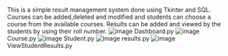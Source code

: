 This is a simple result management system done using Tkinter and SQL.
Courses can be added,deleted and modified and students can choose a course from the available courses.
Results can be added and viewed by the students by using their roll number.
![image](https://github.com/jeba-angelline-mary-03/Result_Management_System/assets/139870142/91bd76af-8d39-4645-a4f8-d991d37b7358)
Dashboard.py
![image](https://github.com/jeba-angelline-mary-03/Result_Management_System/assets/139870142/d7825759-36cb-4f9c-b719-e5a4e0b70a3e)
Course.py
![image](https://github.com/jeba-angelline-mary-03/Result_Management_System/assets/139870142/00cebba5-23cb-4eb3-929b-f48dfa644c27)
Student.py
![image](https://github.com/jeba-angelline-mary-03/Result_Management_System/assets/139870142/d2b98ef1-3775-49a1-b484-445bfb05c078)
results.py
![image](https://github.com/jeba-angelline-mary-03/Result_Management_System/assets/139870142/9d795717-3bf0-4000-b1aa-c184cc43ce37)
ViewStudentResults.py
